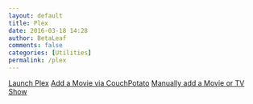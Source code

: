 ```yaml
---
layout: default
title: Plex
date: 2016-03-18 14:28
author: BetaLeaf
comments: false
categories: [Utilities]
permalink: /plex
---
```

[Launch Plex](http://plex.betaleaf.net:32400/web/index.html)
[Add a Movie via CouchPotato](http://plex.betaleaf.net:5050/)
[Manually add a Movie or TV Show](http://plex.betaleaf.net:5650/gui)
